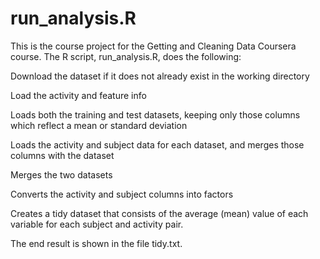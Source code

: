 # run_analysis.R


This is the course project for the Getting and Cleaning Data Coursera course. The R script, run_analysis.R, does the following:

Download the dataset if it does not already exist in the working directory

Load the activity and feature info

Loads both the training and test datasets, keeping only those columns which reflect a mean or standard deviation

Loads the activity and subject data for each dataset, and merges those columns with the dataset

Merges the two datasets

Converts the activity and subject columns into factors

Creates a tidy dataset that consists of the average (mean) value of each variable for each subject and activity pair.

The end result is shown in the file tidy.txt.
